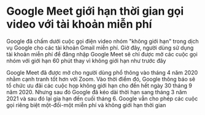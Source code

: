 # Google Meet giới hạn thời gian gọi video với tài khoản miễn phí
Google đã chấm dưới cuộc gọi điện video nhóm "không giới hạn" trong dịch vụ Google cho các tài khoản Gmail miễn phí. Giờ đây, người dùng sử dụng tài khoản miễn phí để đăng nhập Google Meet sẽ chỉ được mở các cuộc gọi nhóm với giới hạn 60 phút thay vì không giới hạn như trước đây

Google Meet đã được mở cho người dùng phổ thông vào tháng 4 năm 2020 nhằm cạnh tranh tốt hơn với Zoom. Vào thời điểm đó, Google thông báo sẽ tổ chức ưu đãi các cuộc họp không giới hạn cho đến hết ngày 30 tháng 9 năm 2020. Nhưng sau đó Google đã kéo dài thời hạn sang tháng 3 năm 2021 và sau đó lại gia hạn đến cuối tháng 6. Google vẫn cho phép các cuộc gọi riêng biệt một-đối-một miễn phí và không giới hạn thời gian